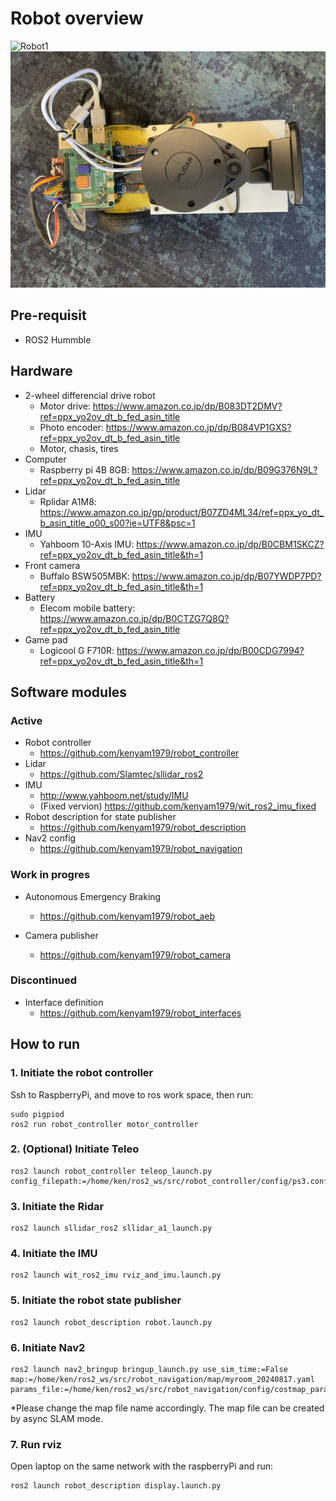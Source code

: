 # Robot overview

![Robot1](./resources/2024-12-22%2015.40.23.jpg)
![Robot2](./resources/2024-12-22%2015.40.12.jpg)

## Pre-requisit
- ROS2 Hummble

## Hardware

- 2-wheel differencial drive robot
  - Motor drive: https://www.amazon.co.jp/dp/B083DT2DMV?ref=ppx_yo2ov_dt_b_fed_asin_title
  - Photo encoder: https://www.amazon.co.jp/dp/B084VP1GXS?ref=ppx_yo2ov_dt_b_fed_asin_title
  - Motor, chasis, tires
- Computer
  - Raspberry pi 4B 8GB: https://www.amazon.co.jp/dp/B09G376N9L?ref=ppx_yo2ov_dt_b_fed_asin_title
- Lidar
  - Rplidar A1M8: https://www.amazon.co.jp/gp/product/B07ZD4ML34/ref=ppx_yo_dt_b_asin_title_o00_s00?ie=UTF8&psc=1
- IMU
  - Yahboom 10-Axis IMU: https://www.amazon.co.jp/dp/B0CBM1SKCZ?ref=ppx_yo2ov_dt_b_fed_asin_title&th=1
- Front camera
  - Buffalo BSW505MBK: https://www.amazon.co.jp/dp/B07YWDP7PD?ref=ppx_yo2ov_dt_b_fed_asin_title&th=1
- Battery
  - Elecom mobile battery: https://www.amazon.co.jp/dp/B0CTZG7Q8Q?ref=ppx_yo2ov_dt_b_fed_asin_title
- Game pad  
  - Logicool G F710R: https://www.amazon.co.jp/dp/B00CDG7994?ref=ppx_yo2ov_dt_b_fed_asin_title&th=1

## Software modules

### Active
- Robot controller
  - https://github.com/kenyam1979/robot_controller
- Lidar
  - https://github.com/Slamtec/sllidar_ros2
- IMU
  - http://www.yahboom.net/study/IMU
  - (Fixed vervion) https://github.com/kenyam1979/wit_ros2_imu_fixed
- Robot description for state publisher
  - https://github.com/kenyam1979/robot_description
- Nav2 config
  - https://github.com/kenyam1979/robot_navigation

### Work in progres
- Autonomous Emergency Braking
  - https://github.com/kenyam1979/robot_aeb

- Camera publisher
  - https://github.com/kenyam1979/robot_camera

### Discontinued
- Interface definition
  - https://github.com/kenyam1979/robot_interfaces


## How to run

### 1. Initiate the robot controller
Ssh to RaspberryPi, and move to ros work space, then run:
```
sudo pigpiod
ros2 run robot_controller motor_controller
```

### 2. (Optional) Initiate Teleo
```
ros2 launch robot_controller teleop_launch.py config_filepath:=/home/ken/ros2_ws/src/robot_controller/config/ps3.config.yaml 
```

### 3. Initiate the Ridar 
```
ros2 launch sllidar_ros2 sllidar_a1_launch.py 
```

### 4. Initiate the IMU
```
ros2 launch wit_ros2_imu rviz_and_imu.launch.py
```

### 5. Initiate the robot state publisher
```
ros2 launch robot_description robot.launch.py
```

### 6. Initiate Nav2
```
ros2 launch nav2_bringup bringup_launch.py use_sim_time:=False map:=/home/ken/ros2_ws/src/robot_navigation/map/myroom_20240817.yaml params_file:=/home/ken/ros2_ws/src/robot_navigation/config/costmap_param.yaml 
```
*Please change the map file name accordingly. The map file can be created by async SLAM mode.

### 7. Run rviz
Open laptop on the same network with the raspberryPi and run:
```
ros2 launch robot_description display.launch.py
```